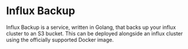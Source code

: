Influx Backup
=============

Influx Backup is a service, written in Golang, that backs up your influx cluster to an S3 bucket. This can be deployed alongside an influx cluster using the officially supported Docker image. 

